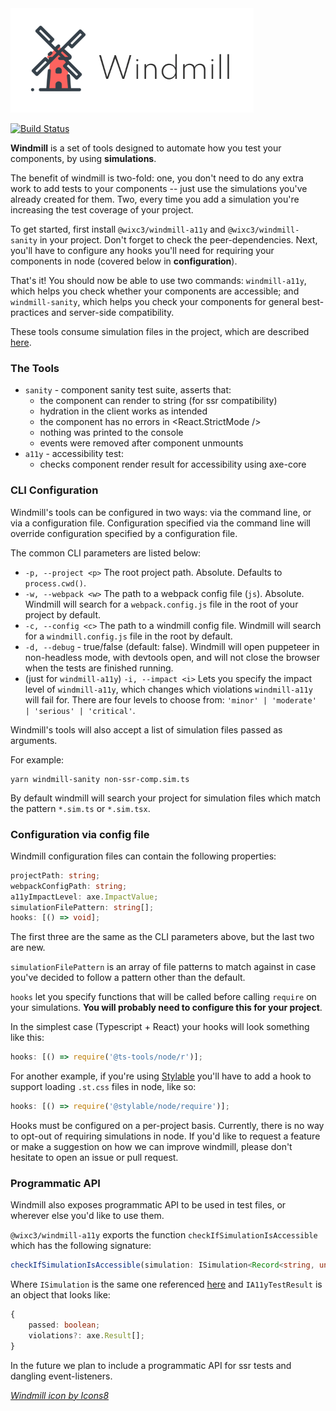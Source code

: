 <img src="assets/logo.png">

<br />

[![Build Status](https://github.com/wixplosives/windmill/workflows/tests/badge.svg)](https://github.com/wixplosives/windmill/actions)

**Windmill** is a set of tools designed to automate how you test your components, by using **simulations**.

The benefit of windmill is two-fold: one, you don't need to do any extra work to add tests to your components -- just use the simulations you've already created for them. Two, every time you add a simulation you're increasing the test coverage of your project.

To get started, first install `@wixc3/windmill-a11y` and `@wixc3/windmill-sanity` in your project. Don't forget to check the peer-dependencies. Next, you'll have to configure any hooks you'll need for requiring your components in node (covered below in **configuration**).

That's it! You should now be able to use two commands: `windmill-a11y`, which helps you check whether your components are accessible; and `windmill-sanity`, which helps you check your components for general best-practices and server-side compatibility.

These tools consume simulation files in the project, which are described [here](https://github.com/wixplosives/wcs-core/blob/d91a792a52b916fb6dc55b7a4f7c49715a010168/src/types.ts#L40).

### The Tools

- `sanity` - component sanity test suite, asserts that:
  - the component can render to string (for ssr compatibility)
  - hydration in the client works as intended
  - the component has no errors in <React.StrictMode />
  - nothing was printed to the console
  - events were removed after component unmounts
- `a11y` - accessibility test:
  - checks component render result for accessibility using axe-core

### CLI Configuration

Windmill's tools can be configured in two ways: via the command line, or via a configuration file. Configuration specified via the command line will override configuration specified by a configuration file.

The common CLI parameters are listed below:

- `-p, --project <p>` The root project path. Absolute. Defaults to `process.cwd()`.
- `-w, --webpack <w>` The path to a webpack config file (`js`). Absolute. Windmill will search for a `webpack.config.js` file in the root of your project by default.
- `-c, --config <c>` The path to a windmill config file. Windmill will search for a `windmill.config.js` file in the root by default.
- `-d, --debug` - true/false (default: false). Windmill will open puppeteer in non-headless mode, with devtools open, and will not close the browser when the tests are finished running.
- (just for `windmill-a11y`) `-i, --impact <i>` Lets you specify the impact level of `windmill-a11y`, which changes which violations `windmill-a11y` will fail for. There are four levels to choose from: `'minor' | 'moderate' | 'serious' | 'critical'`.

Windmill's tools will also accept a list of simulation files passed as arguments.

For example:

```shell
yarn windmill-sanity non-ssr-comp.sim.ts
```

By default windmill will search your project for simulation files which match the pattern `*.sim.ts` or `*.sim.tsx`.

### Configuration via config file

Windmill configuration files can contain the following properties:

```ts
projectPath: string;
webpackConfigPath: string;
a11yImpactLevel: axe.ImpactValue;
simulationFilePattern: string[];
hooks: [() => void];
```

The first three are the same as the CLI parameters above, but the last two are new.

`simulationFilePattern` is an array of file patterns to match against in case you've decided to follow a pattern other than the default.

`hooks` let you specify functions that will be called before calling `require` on your simulations. **You will probably need to configure this for your project**.

In the simplest case (Typescript + React) your hooks will look something like this:

```js
hooks: [() => require('@ts-tools/node/r')];
```

For another example, if you're using [Stylable](stylable.io) you'll have to add a hook to support loading `.st.css` files in node, like so:

```js
hooks: [() => require('@stylable/node/require')];
```

Hooks must be configured on a per-project basis. Currently, there is no way to opt-out of requiring simulations in node. If you'd like to request a feature or make a suggestion on how we can improve windmill, please don't hesitate to open an issue or pull request.

### Programmatic API

Windmill also exposes programmatic API to be used in test files, or wherever else you'd like to use them.

`@wixc3/windmill-a11y` exports the function `checkIfSimulationIsAccessible` which has the following signature:

```ts
checkIfSimulationIsAccessible(simulation: ISimulation<Record<string, unknown>>) => Promise<IA11yTestResult>
```

Where `ISimulation` is the same one referenced [here](https://github.com/wixplosives/wcs-core/blob/d91a792a52b916fb6dc55b7a4f7c49715a010168/src/types.ts#L40) and `IA11yTestResult` is an object that looks like:

```ts
{
    passed: boolean;
    violations?: axe.Result[];
}
```

In the future we plan to include a programmatic API for ssr tests and dangling event-listeners.

<a href="https://icons8.com/icon/122728/windmill">_Windmill icon by Icons8_</a>
